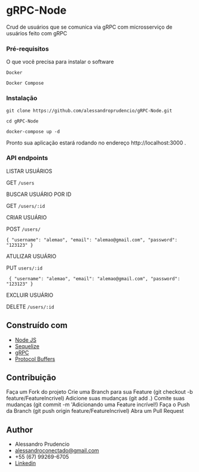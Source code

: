 # gRPC-Node

Crud de usuários que se comunica via gRPC com microsserviço de usuários feito com gRPC

### Pré-requisitos

O que você precisa para instalar o software

```
Docker
```
```
Docker Compose
```

### Instalação

```
git clone https://github.com/alessandroprudencio/gRPC-Node.git
```

```
cd gRPC-Node
```

```
docker-compose up -d
```

Pronto sua aplicação estará rodando no endereço http://localhost:3000 .

### API endpoints

LISTAR USUÁRIOS

GET `/users`

BUSCAR USUÁRIO POR ID

GET `/users/:id`

CRIAR USUÁRIO

POST `/users/`

`
{
"username": "alemao",
"email": "alemao@gmail.com",
"password": "123123"
}
`

ATULIZAR USUÁRIO

PUT `users/:id`

`
{
"username": "alemao",
"email": "alemao@gmail.com",
"password": "123123"
}`

EXCLUIR USUÁRIO

DELETE `/users/:id`

## Construído com

* [Node JS](https://nodejs.org/)
* [Sequelize](https://sequelize.org/)
* [gRPC](https://grpc.io/)
* [Protocol Buffers](https://developers.google.com/protocol-buffers)

## Contribuição

Faça um Fork do projeto Crie uma Branch para sua Feature (git checkout -b feature/FeatureIncrivel)
Adicione suas mudanças (git add .)
Comite suas mudanças (git commit -m 'Adicionando uma Feature incrível!)
Faça o Push da Branch (git push origin feature/FeatureIncrivel)
Abra um Pull Request

## Author

* Alessandro Prudencio
* alessandroconectado@gmail.com
* +55 (67) 99269-6705
* [Linkedin](https://www.linkedin.com/in/alessandro-prudencio/)


